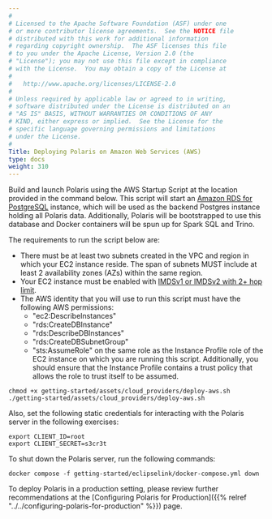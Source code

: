 ```yaml
---
#
# Licensed to the Apache Software Foundation (ASF) under one
# or more contributor license agreements.  See the NOTICE file
# distributed with this work for additional information
# regarding copyright ownership.  The ASF licenses this file
# to you under the Apache License, Version 2.0 (the
# "License"); you may not use this file except in compliance
# with the License.  You may obtain a copy of the License at
#
#   http://www.apache.org/licenses/LICENSE-2.0
#
# Unless required by applicable law or agreed to in writing,
# software distributed under the License is distributed on an
# "AS IS" BASIS, WITHOUT WARRANTIES OR CONDITIONS OF ANY
# KIND, either express or implied.  See the License for the
# specific language governing permissions and limitations
# under the License.
#
Title: Deploying Polaris on Amazon Web Services (AWS)
type: docs
weight: 310
---
```


Build and launch Polaris using the AWS Startup Script at the location provided in the command below. This script will start an [Amazon RDS for PostgreSQL](https://aws.amazon.com/rds/postgresql/) instance, which will be used as the backend Postgres instance holding all Polaris data.
Additionally, Polaris will be bootstrapped to use this database and Docker containers will be spun up for Spark SQL and Trino.

The requirements to run the script below are:
* There must be at least two subnets created in the VPC and region in which your EC2 instance reside. The span of subnets MUST include at least 2 availability zones (AZs) within the same region. 
* Your EC2 instance must be enabled with [IMDSv1 or IMDSv2 with 2+ hop limit](https://docs.aws.amazon.com/AWSEC2/latest/UserGuide/configuring-IMDS-new-instances.html#configure-IMDS-new-instances-instance-settings).
* The AWS identity that you will use to run this script must have the following AWS permissions:
  * "ec2:DescribeInstances"
  * "rds:CreateDBInstance"
  * "rds:DescribeDBInstances"
  * "rds:CreateDBSubnetGroup"
  * "sts:AssumeRole" on the same role as the Instance Profile role of the EC2 instance on which you are running this script. Additionally, you should ensure that the Instance Profile contains a trust policy that allows the role to trust itself to be assumed.

```shell
chmod +x getting-started/assets/cloud_providers/deploy-aws.sh
./getting-started/assets/cloud_providers/deploy-aws.sh
```

Also, set the following static credentials for interacting with the Polaris server in the following exercises: 

```shell
export CLIENT_ID=root
export CLIENT_SECRET=s3cr3t
```

To shut down the Polaris server, run the following commands:

```shell
docker compose -f getting-started/eclipselink/docker-compose.yml down
```

To deploy Polaris in a production setting, please review further recommendations at the [Configuring Polaris for Production]({{% relref "../../configuring-polaris-for-production" %}}) page.
